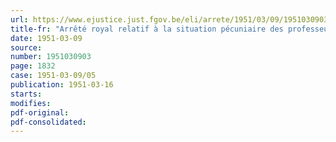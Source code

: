 ```yaml
---
url: https://www.ejustice.just.fgov.be/eli/arrete/1951/03/09/1951030903/justel
title-fr: "Arrêté royal relatif à la situation pécuniaire des professeurs civils à l'Ecole des Cadets"
date: 1951-03-09
source:
number: 1951030903
page: 1832
case: 1951-03-09/05
publication: 1951-03-16
starts:
modifies:
pdf-original:
pdf-consolidated:
---
```


